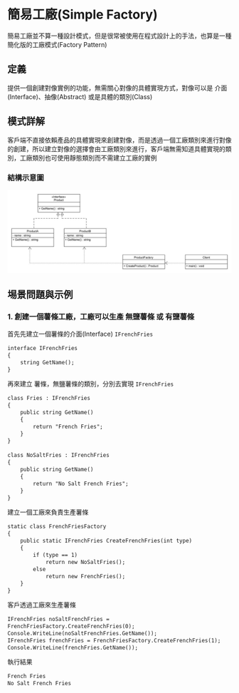 # 簡易工廠(Simple Factory)

簡易工廠並不算一種設計模式，但是很常被使用在程式設計上的手法，也算是一種簡化版的工廠模式(Factory Pattern)

## 定義

提供一個創建對像實例的功能，無需關心對像的具體實現方式，對像可以是 介面(Interface)、抽像(Abstract) 或是具體的類別(Class)

## 模式詳解

客戶端不直接依賴產品的具體實現來創建對像，而是透過一個工廠類別來進行對像的創建，所以建立對像的選擇會由工廠類別來進行，客戶端無需知道具體實現的類別，工廠類別也可使用靜態類別而不需建立工廠的實例

### 結構示意圖

![simple factory diagram.jpg](Image/simple%20factory%20diagram.jpg)

## 埸景問題與示例

### 1. 創建一個薯條工廠，工廠可以生產 無鹽薯條 或 有鹽薯條

首先先建立一個薯條的介面(Interface) `IFrenchFries`

```CSharp
interface IFrenchFries
{
    string GetName();
}
```

再來建立 薯條，無鹽薯條的類別，分別去實現 `IFrenchFries`

```CSharp
class Fries : IFrenchFries
{
    public string GetName()
    {
        return "French Fries";
    }
}

class NoSaltFries : IFrenchFries
{
    public string GetName()
    {
        return "No Salt French Fries";
    }
}
```

建立一個工廠來負責生產薯條

```CSharp
static class FrenchFriesFactory
{
    public static IFrenchFries CreateFrenchFries(int type)
    {
        if (type == 1)
            return new NoSaltFries();
        else
            return new FrenchFries();
    }
}
```

客戶透過工廠來生產薯條

```CSharp
IFrenchFries noSaltFrenchFries = FrenchFriesFactory.CreateFrenchFries(0);
Console.WriteLine(noSaltFrenchFries.GetName());
IFrenchFries frenchFries = FrenchFriesFactory.CreateFrenchFries(1);
Console.WriteLine(frenchFries.GetName());
```

執行結果

```
French Fries
No Salt French Fries
```
